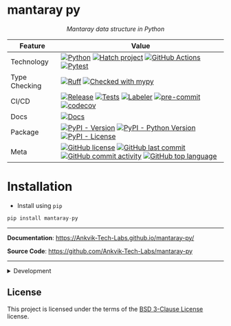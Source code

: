 # mantaray py

<p align="center">
    <em>Mantaray data structure in Python</em>
</p>

<div align="center">

| Feature       | Value                     |
| ------------- | -------------------------------------------------------------------------------------------------------------------------------------------------------------------------------------------------------------------------------------------------------------------------------------------------------------------------------------------------------------------------------------------------------------------------------------------------------------------------------------------------------------------------------------------------------------------------------------------------------------------------------------------------------------------------------------------------------------- |
| Technology    | [![Python](https://img.shields.io/badge/Python-3776AB.svg?style=flat&logo=Python&logoColor=white)](https://www.python.org/) [![Hatch project](https://img.shields.io/badge/%F0%9F%A5%9A-Hatch-4051b5.svg)](https://github.com/pypa/hatch) [![GitHub Actions](https://img.shields.io/badge/GitHub%20Actions-2088FF.svg?style=flat&logo=GitHub-Actions&logoColor=white)](https://github.com/features/actions) [![Pytest](https://img.shields.io/badge/Pytest-0A9EDC.svg?style=flat&logo=Pytest&logoColor=white)](https://github.com/Ankvik-Tech-Labs/mantaray-py/actions/workflows/tests.yml/badge.svg)                           |
| Type Checking | [![Ruff](https://img.shields.io/endpoint?url=https://raw.githubusercontent.com/astral-sh/ruff/main/assets/badge/v2.json)](https://github.com/astral-sh/ruff) [![Checked with mypy](http://www.mypy-lang.org/static/mypy_badge.svg)](http://mypy-lang.org/)                                                                                                                                                                                                                                                                                                                                                                                                                                                     |
| CI/CD         | [![Release](https://github.com/Ankvik-Tech-Labs/mantaray-py/actions/workflows/release.yml/badge.svg)](https://github.com/Ankvik-Tech-Labs/mantaray-py/actions/workflows/build.yml) [![Tests](https://github.com/Ankvik-Tech-Labs/mantaray-py/actions/workflows/tests.yml/badge.svg)](https://github.com/Ankvik-Tech-Labs/mantaray-py/actions/workflows/tests.yml) [![Labeler](https://github.com/Ankvik-Tech-Labs/mantaray-py/actions/workflows/labeler.yml/badge.svg)](https://github.com/Ankvik-Tech-Labs/mantaray-py/actions/workflows/labeler.yml) [![pre-commit](https://img.shields.io/badge/pre--commit-enabled-brightgreen?logo=pre-commit&logoColor=white)](https://github.com/pre-commit/pre-commit) [![codecov](https://codecov.io/gh/Ankvik-Tech-Labs/mantaray-py/graph/badge.svg?token=ISTIW37DO6)](https://codecov.io/gh/Ankvik-Tech-Labs/mantaray-py)                                                                                                                                                                                                           |
| Docs          | [![Docs](https://github.com/Ankvik-Tech-Labs/mantaray-py/actions/workflows/documentation.yml/badge.svg)](https://github.com/Ankvik-Tech-Labs/mantaray-py/actions/workflows/build.yml)                                                                                                                                                                                                                                                                                                                                                                                                                                                                                                                                                                               |
| Package       | [![PyPI - Version](https://img.shields.io/pypi/v/mantaray-py.svg)](https://pypi.org/project/mantaray-py/) [![PyPI - Python Version](https://img.shields.io/pypi/pyversions/mantaray-py)](https://pypi.org/project/mantaray-py/) [![PyPI - License](https://img.shields.io/pypi/l/mantaray-py)](https://pypi.org/project/mantaray-py/)                                                                                                                                                                                                                                                                                                                                                                                                        |
| Meta          | [![GitHub license](https://img.shields.io/github/license/Ankvik-Tech-Labs/mantaray-py?style=flat&color=1573D5)](https://github.com/Ankvik-Tech-Labs/mantaray-py/blob/main/LICENSE) [![GitHub last commit](https://img.shields.io/github/last-commit/Ankvik-Tech-Labs/mantaray-py?style=flat&color=1573D5)](https://github.com/Ankvik-Tech-Labs/mantaray-py/commits/main) [![GitHub commit activity](https://img.shields.io/github/commit-activity/m/Ankvik-Tech-Labs/mantaray-py?style=flat&color=1573D5)](https://github.com/Ankvik-Tech-Labs/mantaray-py/graphs/commit-activity) [![GitHub top language](https://img.shields.io/github/languages/top/Ankvik-Tech-Labs/mantaray-py?style=flat&color=1573D5)](https://github.com/Ankvik-Tech-Labs/mantaray-py) |

</div>

# Installation

- Install using `pip`
```py
pip install mantaray-py
```

---

**Documentation**: <a href="https://Ankvik-Tech-Labs.github.io/mantaray-py/" target="_blank">https://Ankvik-Tech-Labs.github.io/mantaray-py/</a>

**Source Code**: <a href="https://github.com/Ankvik-Tech-Labs/mantaray-py" target="_blank">https://github.com/Ankvik-Tech-Labs/mantaray-py</a>

---

<details close>
<summary>Development</summary>
<br>

## Development

### Setup environment

We use [Hatch](https://hatch.pypa.io/latest/install/) to manage the development environment and production build. Ensure it's installed on your system.

### Run unit tests

You can run all the tests with:

```bash
hatch run test:test
```

### Format the code

Execute the following command to apply linting and check typing:

```bash
hatch run lint:lint-check
```

### Publish a new version

You can bump the version, create a commit and associated tag with one command:

```bash
hatch version patch
```

```bash
hatch version minor
```

```bash
hatch version major
```

Your default Git text editor will open so you can add information about the release.

When you push the tag on GitHub, the workflow will automatically publish it on PyPi and a GitHub release will be created as draft.

## Serve the documentation

You can serve the Mkdocs documentation with:

```bash
hatch run docs:docs-serve
```

It'll automatically watch for changes in your code.

</details>

## License

This project is licensed under the terms of the [BSD 3-Clause License](https://github.com/Ankvik-Tech-Labs/mantaray-py/blob/main/LICENSE) license.
